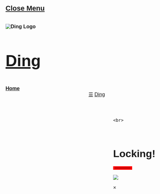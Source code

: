 <!DOCTYPE html>
<html lang="en">
<title>Ding</title>
<meta charset="UTF-8">
<meta name="viewport" content="width=device-width, initial-scale=1">
<link rel="stylesheet" href="https://www.w3schools.com/w3css/4/w3.css">
<link rel="stylesheet" href="https://fonts.googleapis.com/css?family=Poppins">
<style>
body,h1,h2,h3,h4,h5 {font-family: "Poppins", sans-serif}
body {font-size:16px;}
.w3-half img{margin-bottom:-6px;margin-top:16px;opacity:0.8;cursor:pointer}
.w3-half img:hover{opacity:1}
.button {
  display: inline-block;
  border-radius: 4px;
  background-color: #f4511e;
  border: none;
  color: #FFFFFF;
  text-align: center;
	align:center;
  font-size: 28px;
  padding: 10px;
  width: 200px;
  transition: all 0.5s;
  cursor: pointer;
  margin: 5px;
	text-decoration: none;
}

.button span {
  cursor: pointer;
  display: inline-block;
  position: relative;
  transition: 0.5s;
}

.button span:after {
  content: '\00bb';
  position: absolute;
  opacity: 0;
  top: 0;
  right: -20px;
  transition: 0.5s;
}

.button:hover span {
  padding-right: 25px;
}

.button:hover span:after {
  opacity: 1;
  right: 0;
}
</style>
<body>

<!-- Sidebar/menu -->
<nav class="w3-sidebar w3-red w3-collapse w3-top w3-large w3-padding" style="z-index:3;width:300px;font-weight:bold;" id="mySidebar"><br>
  <a href="javascript:void(0)" onclick="w3_close()" class="w3-button w3-hide-large w3-display-topleft" style="width:100%;font-size:22px">Close Menu</a>
  <div class="w3-container">
		<br>
		<br>
		<img src="https://media.discordapp.net/attachments/689608240199500051/693586694976569414/imageonline-co-darkenimage.png" alt="Ding Logo">
		<br>
		    <h3 class="w3-padding-64"; style="font-size: 50px"><b><a href="https://digitalripple.github.io/DoorDing/">Ding</a></b>
		</h3>
  </div>
  <div class="w3-bar-block">
    <a href="https://digitalripple.github.io/DoorDing/" onclick="w3_close()" class="w3-bar-item w3-button w3-hover-white">Home</a>  
  </div>
</nav>

<!-- Top menu on small screens -->
<header class="w3-container w3-top w3-hide-large w3-red w3-xlarge w3-padding">
  <a href="javascript:void(0)" class="w3-button w3-red w3-margin-right" onclick="w3_open()">☰</a>
  <span><a href="https://digitalripple.github.io/DoorDing/">Ding</a></span>
</header>
<!-- Overlay effect when opening sidebar on small screens -->
<div class="w3-overlay w3-hide-large" onclick="w3_close()" style="cursor:pointer" title="close side menu" id="myOverlay"></div>

<!-- !PAGE CONTENT! -->
<div class="w3-main" style="margin-left:340px;margin-right:40px">

  <!-- Header -->
	<br>
  <div class="w3-container" style="margin-top:80px" id="showcase">
    <h1 class="w3-jumbo"><b>Locking!</b></h1>
    <hr style="width:50px;border:5px solid red" class="w3-round">
  </div>

<img src="https://media.discordapp.net/attachments/689608240199500051/694038348859179038/giphy.gif"></img>
<meta http-equiv="Refresh" content="2; url=https://digitalripple.github.io/VideoFeed/" />								       

  <!-- Photo grid (modal) -->
  <div class="w3-row-padding">
    <div class="w3-half">
  </div>

  <!-- Modal for full size images on click-->
  <div id="modal01" class="w3-modal w3-black" style="padding-top:0" onclick="this.style.display='none'">
    <span class="w3-button w3-black w3-xxlarge w3-display-topright">×</span>
    <div class="w3-modal-content w3-animate-zoom w3-center w3-transparent w3-padding-64">
      <img id="img01" class="w3-image">
      <p id="caption"></p>
    </div>
  </div>

  


<!-- End page content -->
</div>

<script>
// Script to open and close sidebar
function w3_open() {
  document.getElementById("mySidebar").style.display = "block";
  document.getElementById("myOverlay").style.display = "block";
}
 
function w3_close() {
  document.getElementById("mySidebar").style.display = "none";
  document.getElementById("myOverlay").style.display = "none";
}

// Modal Image Gallery
function onClick(element) {
  document.getElementById("img01").src = element.src;
  document.getElementById("modal01").style.display = "block";
  var captionText = document.getElementById("caption");
  captionText.innerHTML = element.alt;
}
</script>

</body>
</html>
